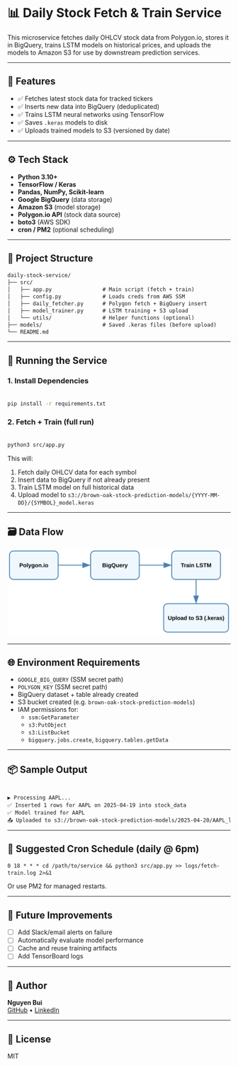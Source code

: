 # 📊 Daily Stock Fetch & Train Service

This microservice fetches daily OHLCV stock data from Polygon.io, stores it in BigQuery, trains LSTM models on historical prices, and uploads the models to Amazon S3 for use by downstream prediction services.

---

## 🚀 Features

- ✅ Fetches latest stock data for tracked tickers
- ✅ Inserts new data into BigQuery (deduplicated)
- ✅ Trains LSTM neural networks using TensorFlow
- ✅ Saves `.keras` models to disk
- ✅ Uploads trained models to S3 (versioned by date)

---

## ⚙️ Tech Stack

- **Python 3.10+**
- **TensorFlow / Keras**
- **Pandas, NumPy, Scikit-learn**
- **Google BigQuery** (data storage)
- **Amazon S3** (model storage)
- **Polygon.io API** (stock data source)
- **boto3** (AWS SDK)
- **cron / PM2** (optional scheduling)

---

## 📂 Project Structure

```
daily-stock-service/
├── src/
│   ├── app.py                # Main script (fetch + train)
│   ├── config.py             # Loads creds from AWS SSM
│   ├── daily_fetcher.py      # Polygon fetch + BigQuery insert
│   ├── model_trainer.py      # LSTM training + S3 upload
│   └── utils/                # Helper functions (optional)
├── models/                   # Saved .keras files (before upload)
└── README.md
```

---

## 🧪 Running the Service

### 1. Install Dependencies

```bash

pip install -r requirements.txt
```

### 2. Fetch + Train (full run)

```bash

python3 src/app.py
```

This will:
1. Fetch daily OHLCV data for each symbol
2. Insert data to BigQuery if not already present
3. Train LSTM model on full historical data
4. Upload model to `s3://brown-oak-stock-prediction-models/{YYYY-MM-DD}/{SYMBOL}_model.keras`

---

## 🗃️ Data Flow

![Brown Oak Architecture](../../assets/daily-stock-service-data-flow.svg)

---

## 🌐 Environment Requirements

- `GOOGLE_BIG_QUERY` (SSM secret path)
- `POLYGON_KEY` (SSM secret path)
- BigQuery dataset + table already created
- S3 bucket created (e.g. `brown-oak-stock-prediction-models`)
- IAM permissions for:
  - `ssm:GetParameter`
  - `s3:PutObject`
  - `s3:ListBucket`
  - `bigquery.jobs.create`, `bigquery.tables.getData`

---

## 📦 Sample Output

```bash

▶️ Processing AAPL...
✅ Inserted 1 rows for AAPL on 2025-04-19 into stock_data
✅ Model trained for AAPL
📤 Uploaded to s3://brown-oak-stock-prediction-models/2025-04-20/AAPL_lstm_model.keras
```

---

## 📅 Suggested Cron Schedule (daily @ 6pm)

```cron
0 18 * * * cd /path/to/service && python3 src/app.py >> logs/fetch-train.log 2>&1
```

Or use PM2 for managed restarts.

---

## 🧠 Future Improvements

- [ ] Add Slack/email alerts on failure
- [ ] Automatically evaluate model performance
- [ ] Cache and reuse training artifacts
- [ ] Add TensorBoard logs

---

## 👤 Author

**Nguyen Bui**  
[GitHub](https://github.com/Jackbui96) • [LinkedIn](https://www.linkedin.com/in/nguyen-hk-bui)

---

## 📘 License

MIT
